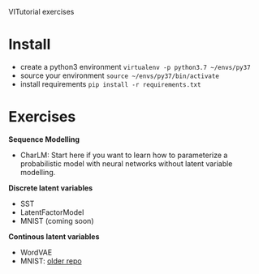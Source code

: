 VITutorial exercises


# Install

* create a python3 environment `virtualenv -p python3.7 ~/envs/py37`
* source your environment `source ~/envs/py37/bin/activate`
* install requirements `pip install -r requirements.txt`


# Exercises

**Sequence Modelling**
* CharLM: Start here if you want to learn how to parameterize a probabilistic model with neural networks without latent variable modelling.

**Discrete latent variables**

* SST
* LatentFactorModel
* MNIST (coming soon)

**Continous latent variables**

* WordVAE
* MNIST: [older repo](https://github.com/vitutorial/VITutorial/tree/master/code)

